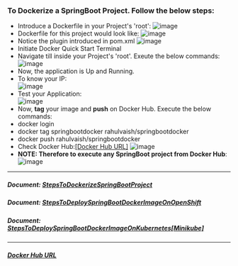 ### To Dockerize a SpringBoot Project. Follow the below steps:
  - Introduce a Dockerfile in your Project's 'root':
  ![image](https://user-images.githubusercontent.com/689226/50369586-0eb24500-05be-11e9-9e95-d5f328f136aa.png)
  - Dockerfile for this project would look like:
   ![image](https://user-images.githubusercontent.com/689226/50369597-44572e00-05be-11e9-8770-753592e37ca4.png)
  - Notice the plugin introduced in pom.xml 
   ![image](https://user-images.githubusercontent.com/689226/50370570-2a721700-05cf-11e9-80b1-98e85560114d.png)
 - Initiate Docker Quick Start Terminal
  - Navigate till inside your Project's 'root'. Exeute the below commands:
   ![image](https://user-images.githubusercontent.com/689226/50369643-145c5a80-05bf-11e9-9ce1-9ce8e4b809f9.png)
  - Now, the application is Up and Running.
  - To know your IP:</br>
   ![image](https://user-images.githubusercontent.com/689226/50369691-8af95800-05bf-11e9-9763-489b66899c94.png)
  - Test your Application:</br>
   ![image](https://user-images.githubusercontent.com/689226/50369706-ae240780-05bf-11e9-91ff-0c4716ecacf8.png)
  - Now, **tag** your image and **push** on Docker Hub. Execute the below commands:
  - docker login
  - docker tag springbootdocker rahulvaish/springbootdocker
  - docker push rahulvaish/springbootdocker
  - Check Docker Hub:[[Docker Hub URL]](https://cloud.docker.com/u/rahulvaish/repository/docker/rahulvaish/springbootdocker)
  ![image](https://user-images.githubusercontent.com/689226/50370495-c00ca700-05cd-11e9-97a3-1f33262301b7.png)
  - **NOTE: Therefore to execute any SpringBoot project from Docker Hub**: </br>
   ![image](https://user-images.githubusercontent.com/689226/50369766-9731e500-05c0-11e9-935e-b345b93ad8d4.png)

<hr>

##### Document: [StepsToDockerizeSpringBootProject](https://github.com/rahulvaish/ReferenceDocuments/blob/master/UnderstandingDocker/StepsToDockerizeSpringBootProject.docx)
##### Document: [StepsToDeploySpringBootDockerImageOnOpenShift](https://github.com/rahulvaish/ReferenceDocuments/blob/master/UnderstandingDocker/StepsToDeploySpringBootDockerImageOnOpenShift.docx)
##### Document: [StepsToDeploySpringBootDockerImageOnKubernetes[Minikube]](https://github.com/rahulvaish/ReferenceDocuments/tree/master/Understanding%20Kubernetes)

<hr>

##### [Docker Hub URL](https://hub.docker.com/r/rahulvaish/springbootdocker/)




